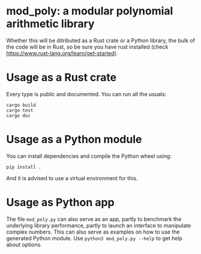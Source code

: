 # mod_poly: a modular polynomial arithmetic library
Whether this will be ditributed as a Rust crate or a Python library, the bulk of the code will be in Rust, 
so be sure you have rust installed (check https://www.rust-lang.org/learn/get-started).

# Usage as a Rust crate
Every type is public and documented. You can run all the usuals:
```shell
cargo build
cargo test
cargo doc
``` 

# Usage as a Python module
You can install dependencies and compile the Python wheel using:
```
pip install .
```
And it is advised to use a virtual environment for this.

# Usage as Python app
The file `mod_poly.py` can also serve as an app, partly to benchmark the underlying library performance, partly to launch an interface to manipulate complex numbers. This can also serve as examples on how to use the generated Python module.
Use `python3 mod_poly.py --help` to get help about options.
